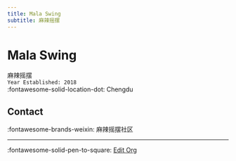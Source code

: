 ```yaml
---
title: Mala Swing
subtitle: 麻辣摇摆
---
```


# Mala Swing

麻辣摇摆  
`Year Established: 2018`  
:fontawesome-solid-location-dot: Chengdu  


## Contact

:fontawesome-brands-weixin: 麻辣摇摆社区  

---

:fontawesome-solid-pen-to-square: [Edit Org](https://github.com/swingdance/orgs/issues/new?assignees=&labels=update+org&projects=&template=03-update_entity.yml&title=Update%20Org%3A%20zh_CN%20%E2%80%A2%20Mala%20Swing&region=zh_CN&id=mala-swing&name=Mala%20Swing)

